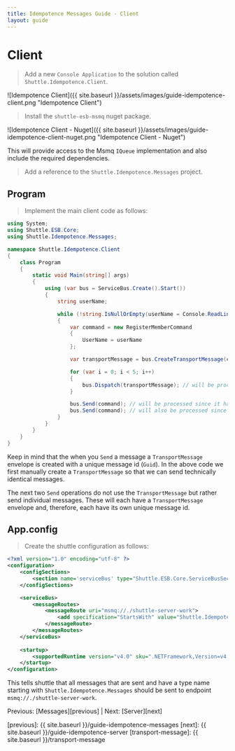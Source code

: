 ```yaml
---
title: Idempotence Messages Guide - Client
layout: guide
---
```

<script src="{{ site.baseurl }}/assets/js/guide-idempotence.js"></script>
<script>shuttle.guideData.selectedItemName = 'guide-idempotence-client'</script>
# Client

> Add a new `Console Application` to the solution called `Shuttle.Idempotence.Client`.

![Idempotence Client]({{ site.baseurl }}/assets/images/guide-idempotence-client.png "Idempotence Client")

> Install the `shuttle-esb-msmq` nuget package.

![Idempotence Client - Nuget]({{ site.baseurl }}/assets/images/guide-idempotence-client-nuget.png "Idempotence Client - Nuget")

This will provide access to the Msmq `IQueue` implementation and also include the required dependencies.

> Add a reference to the `Shuttle.Idempotence.Messages` project.

## Program

> Implement the main client code as follows:

~~~ c#
using System;
using Shuttle.ESB.Core;
using Shuttle.Idempotence.Messages;

namespace Shuttle.Idempotence.Client
{
	class Program
	{
		static void Main(string[] args)
		{
			using (var bus = ServiceBus.Create().Start())
			{
				string userName;

				while (!string.IsNullOrEmpty(userName = Console.ReadLine()))
				{
					var command = new RegisterMemberCommand
					{
						UserName = userName
					};

					var transportMessage = bus.CreateTransportMessage(command, null);

					for (var i = 0; i < 5; i++)
					{
						bus.Dispatch(transportMessage); // will be processed once since message id is the same
					}

					bus.Send(command); // will be processed since it has a new message id
					bus.Send(command); // will also be processed since it also has a new message id
				}
			}
		}
	}
}
~~~

Keep in mind that the when you `Send` a message a `TransportMessage` envelope is created with a unique message id (`Guid`).  In the above code we first manually create a `TransportMessage` so that we can send technically identical messages.

The next two `Send` operations do not use the `TransportMessage` but rather send individual messages.  These will each have a `TransportMessage` envelope and, therefore, each have its own unique message id.

## App.config

> Create the shuttle configuration as follows:

~~~ xml
<?xml version="1.0" encoding="utf-8" ?>
<configuration>
	<configSections>
		<section name='serviceBus' type="Shuttle.ESB.Core.ServiceBusSection, Shuttle.ESB.Core"/>
	</configSections>

	<serviceBus>
		<messageRoutes>
			<messageRoute uri="msmq://./shuttle-server-work">
				<add specification="StartsWith" value="Shuttle.Idempotence.Messages" />
			</messageRoute>
		</messageRoutes>		
	</serviceBus>
	
    <startup> 
        <supportedRuntime version="v4.0" sku=".NETFramework,Version=v4.5" />
    </startup>
</configuration>
~~~

This tells shuttle that all messages that are sent and have a type name starting with `Shuttle.Idempotence.Messages` should be sent to endpoint `msmq://./shuttle-server-work`.

Previous: [Messages][previous] | Next: [Server][next]

[previous]: {{ site.baseurl }}/guide-idempotence-messages
[next]: {{ site.baseurl }}/guide-idempotence-server
[transport-message]: {{ site.baseurl }}/transport-message
